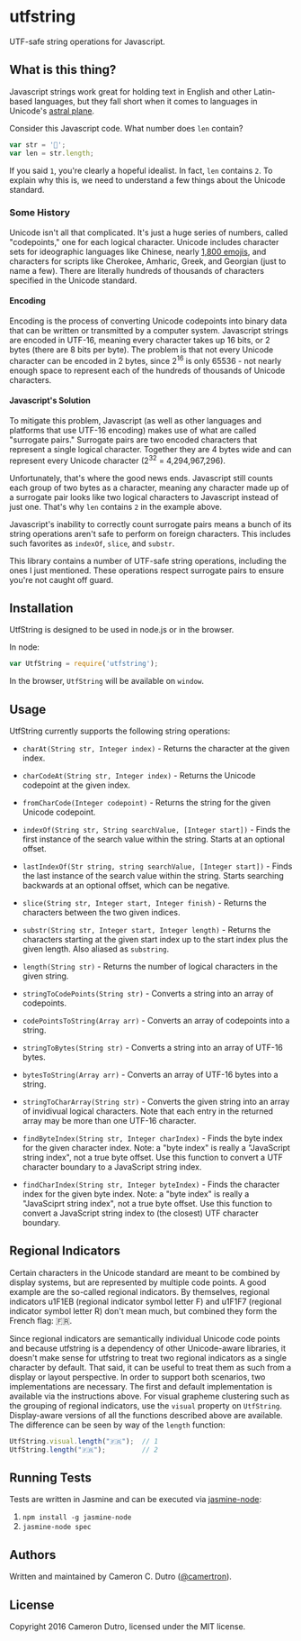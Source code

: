 utfstring
===

UTF-safe string operations for Javascript.

## What is this thing?

Javascript strings work great for holding text in English and other Latin-based languages, but they fall short when it comes to languages in Unicode's [astral plane](https://en.wikipedia.org/wiki/Plane_(Unicode)).

Consider this Javascript code. What number does `len` contain?

```javascript
var str = '𤔣';
var len = str.length;
```
If you said `1`, you're clearly a hopeful idealist. In fact, `len` contains `2`. To explain why this is, we need to understand a few things about the Unicode standard.

### Some History

Unicode isn't all that complicated. It's just a huge series of numbers, called "codepoints," one for each logical character. Unicode includes character sets for ideographic languages like Chinese, nearly [1,800 emojis](http://unicode.org/emoji/charts/full-emoji-list.html), and characters for scripts like Cherokee, Amharic, Greek, and Georgian (just to name a few). There are literally hundreds of thousands of characters specified in the Unicode standard.

#### Encoding

Encoding is the process of converting Unicode codepoints into binary data that can be written or transmitted by a computer system. Javascript strings are encoded in UTF-16, meaning every character takes up 16 bits, or 2 bytes (there are 8 bits per byte). The problem is that not every Unicode character can be encoded in 2 bytes, since 2<sup>16</sup> is only 65536 - not nearly enough space to represent each of the hundreds of thousands of Unicode characters.

#### Javascript's Solution

To mitigate this problem, Javascript (as well as other languages and platforms that use UTF-16 encoding) makes use of what are called "surrogate pairs." Surrogate pairs are two encoded characters that represent a single logical character. Together they are 4 bytes wide and can represent every Unicode character (2<sup>32</sup> = 4,294,967,296).

Unfortunately, that's where the good news ends. Javascript still counts each group of two bytes as a character, meaning any character made up of a surrogate pair looks like two logical characters to Javascript instead of just one. That's why `len` contains `2` in the example above.

Javascript's inability to correctly count surrogate pairs means a bunch of its string operations aren't safe to perform on foreign characters. This includes such favorites as `indexOf`, `slice`, and `substr`.

This library contains a number of UTF-safe string operations, including the ones I just mentioned. These operations respect surrogate pairs to ensure you're not caught off guard.

## Installation

UtfString is designed to be used in node.js or in the browser.

In node:

```javascript
var UtfString = require('utfstring');
```

In the browser, `UtfString` will be available on `window`.

## Usage

UtfString currently supports the following string operations:

* `charAt(String str, Integer index)` - Returns the character at the given index.

* `charCodeAt(String str, Integer index)` - Returns the Unicode codepoint at the given index.

* `fromCharCode(Integer codepoint)` - Returns the string for the given Unicode codepoint.

* `indexOf(String str, String searchValue, [Integer start])` - Finds the first instance of the search value within the string. Starts at an optional offset.

* `lastIndexOf(Str string, string searchValue, [Integer start])` - Finds the last instance of the search value within the string. Starts searching backwards at an optional offset, which can be negative.

* `slice(String str, Integer start, Integer finish)` - Returns the characters between the two given indices.

* `substr(String str, Integer start, Integer length)` - Returns the characters starting at the given start index up to the start index plus the given length. Also aliased as `substring`.

* `length(String str)` - Returns the number of logical characters in the given string.

* `stringToCodePoints(String str)` - Converts a string into an array of codepoints.

* `codePointsToString(Array arr)` - Converts an array of codepoints into a string.

* `stringToBytes(String str)` - Converts a string into an array of UTF-16 bytes.

* `bytesToString(Array arr)` - Converts an array of UTF-16 bytes into a string.

* `stringToCharArray(String str)` - Converts the given string into an array of invidivual logical characters. Note that each entry in the returned array may be more than one UTF-16 character.

* `findByteIndex(String str, Integer charIndex)` - Finds the byte index for the given character index. Note: a "byte index" is really a "JavaScript string index", not a true byte offset. Use this function to convert a UTF character boundary to a JavaScript string index.

* `findCharIndex(String str, Integer byteIndex)` - Finds the character index for the given byte index. Note: a "byte index" is really a "JavaSciprt string index", not a true byte offset. Use this function to convert a JavaScript string index to (the closest) UTF character boundary.

## Regional Indicators

Certain characters in the Unicode standard are meant to be combined by display systems, but are represented by multiple code points. A good example are the so-called regional indicators. By themselves, regional indicators u1F1EB (regional indicator symbol letter F) and u1F1F7 (regional indicator symbol letter R) don't mean much, but combined they form the French flag: 🇫🇷.

Since regional indicators are semantically individual Unicode code points and because utfstring is a dependency of other Unicode-aware libraries, it doesn't make sense for utfstring to treat two regional indicators as a single character by default. That said, it can be useful to treat them as such from a display or layout perspective. In order to support both scenarios, two implementations are necessary. The first and default implementation is available via the instructions above. For visual grapheme clustering such as the grouping of regional indicators, use the `visual` property on `UtfString`. Display-aware versions of all the functions described above are available. The difference can be seen by way of the `length` function:

```javascript
UtfString.visual.length("🇫🇷");  // 1
UtfString.length("🇫🇷");         // 2
```

## Running Tests

Tests are written in Jasmine and can be executed via [jasmine-node](https://github.com/mhevery/jasmine-node):

1. `npm install -g jasmine-node`
2. `jasmine-node spec`

## Authors

Written and maintained by Cameron C. Dutro ([@camertron](https://github.com/camertron)).

## License

Copyright 2016 Cameron Dutro, licensed under the MIT license.
